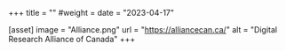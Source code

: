 +++
title = ""
#weight =
date = "2023-04-17"

[asset]
  image = "Alliance.png"
  url = "https://alliancecan.ca/"
  alt = "Digital Research Alliance of Canada"
+++
